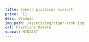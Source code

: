 ```yaml
---
title: maketa plasticna miniart
price: '11'
desc: dsadasd
img_path: /assets/img/tigar-tenk.jpg
cat: Plasticne Makete
subcat: MINIART
---
```


